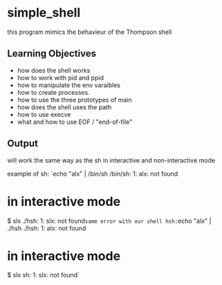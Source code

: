 # simple_shell
this program mimics the behavieur of the Thompson shell
## Learning Objectives
- how does the shell works
- how to work with pid and ppid
- how to manipulate the env varaibles
- how to create processes.
- how to use the three prototypes of main
- how does the shell uses the path
- how to use execve
- what and how to use EOF / "end-of-file"
## Output
will work the same way as the sh in interactive and non-interactive mode

example of sh:
`echo "alx" | /bin/sh
/bin/sh: 1: alx: not found
# in interactive mode 
$ slx
./hsh: 1: slx: not found`
same error with our shell hsh:
`echo "alx" | ./hsh
./hsh: 1: alx: not found
# in interactive mode 
$ slx
sh: 1: slx: not found`
